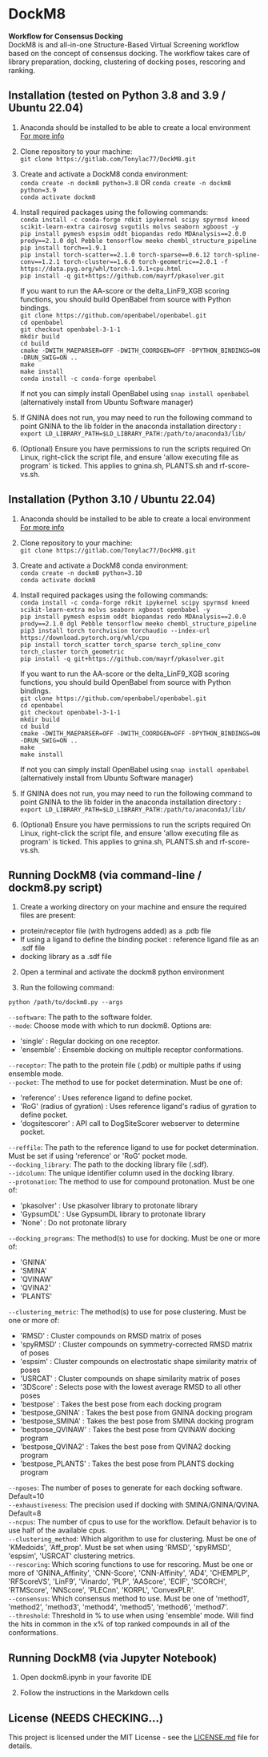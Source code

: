 # DockM8
<!-- markdown-link-check-disable-next-line -->
**Workflow for Consensus Docking**  
DockM8 is and all-in-one Structure-Based Virtual Screening workflow based on the concept of consensus docking. The workflow takes care of library preparation, docking, clustering of docking poses, rescoring and ranking.

## Installation (tested on Python 3.8 and 3.9 / Ubuntu 22.04)
<!-- markdown-link-check-disable-next-line -->

1. Anaconda should be installed to be able to create a local environment [For more info](https://docs.anaconda.com/anaconda/install/index.html)

2. Clone repository to your machine:  
`git clone https://gitlab.com/Tonylac77/DockM8.git` 

3. Create and activate a DockM8 conda environment:  
`conda create -n dockm8 python=3.8` OR `conda create -n dockm8 python=3.9`  
`conda activate dockm8`  

4. Install required packages using the following commands:  
`conda install -c conda-forge rdkit ipykernel scipy spyrmsd kneed scikit-learn-extra cairosvg svgutils molvs seaborn xgboost -y`  
`pip install pymesh espsim oddt biopandas redo MDAnalysis==2.0.0 prody==2.1.0 dgl Pebble tensorflow meeko chembl_structure_pipeline`  
`pip install torch==1.9.1`  
`pip install torch-scatter==2.1.0 torch-sparse==0.6.12 torch-spline-conv==1.2.1 torch-cluster==1.6.0 torch-geometric==2.0.1 -f https://data.pyg.org/whl/torch-1.9.1+cpu.html`  
`pip install -q git+https://github.com/mayrf/pkasolver.git`  

    If you want to run the AA-score or the delta_LinF9_XGB scoring functions, you should build OpenBabel from source with Python bindings.  
    `git clone https://github.com/openbabel/openbabel.git`  
    `cd openbabel`  
    `git checkout openbabel-3-1-1 `  
    `mkdir build`  
    `cd build`  
    `cmake -DWITH_MAEPARSER=OFF -DWITH_COORDGEN=OFF -DPYTHON_BINDINGS=ON -DRUN_SWIG=ON ..`  
    `make`  
    `make install`  
    `conda install -c conda-forge openbabel`  

    If not you can simply install OpenBabel using `snap install openbabel` (alternatively install from Ubuntu Software manager)  

6. If GNINA does not run, you may need to run the following command to point GNINA to the lib folder in the anaconda installation directory : `export LD_LIBRARY_PATH=$LD_LIBRARY_PATH:/path/to/anaconda3/lib/`  

5. (Optional) Ensure you have permissions to run the scripts required
On Linux, right-click the script file, and ensure 'allow executing file as program' is ticked. This applies to gnina.sh, PLANTS.sh and rf-score-vs.sh.  


## Installation (Python 3.10 / Ubuntu 22.04)
<!-- markdown-link-check-disable-next-line -->

1. Anaconda should be installed to be able to create a local environment [For more info](https://docs.anaconda.com/anaconda/install/index.html)

2. Clone repository to your machine:  
`git clone https://gitlab.com/Tonylac77/DockM8.git` 

3. Create and activate a DockM8 conda environment:  
`conda create -n dockm8 python=3.10`  
`conda activate dockm8`  

4. Install required packages using the following commands:  
`conda install -c conda-forge rdkit ipykernel scipy spyrmsd kneed scikit-learn-extra molvs seaborn xgboost openbabel -y`  
`pip install pymesh espsim oddt biopandas redo MDAnalysis==2.0.0 prody==2.1.0 dgl Pebble tensorflow meeko chembl_structure_pipeline`  
`pip3 install torch torchvision torchaudio --index-url https://download.pytorch.org/whl/cpu`  
`pip install torch_scatter torch_sparse torch_spline_conv torch_cluster torch_geometric`  
`pip install -q git+https://github.com/mayrf/pkasolver.git`  

    If you want to run the AA-score or the delta_LinF9_XGB scoring functions, you should build OpenBabel from source with Python bindings.  
    `git clone https://github.com/openbabel/openbabel.git`  
    `cd openbabel`  
    `git checkout openbabel-3-1-1 `  
    `mkdir build`  
    `cd build`  
    `cmake -DWITH_MAEPARSER=OFF -DWITH_COORDGEN=OFF -DPYTHON_BINDINGS=ON -DRUN_SWIG=ON ..`  
    `make`  
    `make install`  

    If not you can simply install OpenBabel using `snap install openbabel` (alternatively install from Ubuntu Software manager)  

6. If GNINA does not run, you may need to run the following command to point GNINA to the lib folder in the anaconda installation directory : `export LD_LIBRARY_PATH=$LD_LIBRARY_PATH:/path/to/anaconda3/lib/`  

5. (Optional) Ensure you have permissions to run the scripts required
On Linux, right-click the script file, and ensure 'allow executing file as program' is ticked. This applies to gnina.sh, PLANTS.sh and rf-score-vs.sh.  

## Running DockM8 (via command-line / dockm8.py script)

1. Create a working directory on your machine and ensure the required files are present:
- protein/receptor file (with hydrogens added) as a .pdb file
- If using a ligand to define the binding pocket : reference ligand file as an .sdf file
- docking library as a .sdf file

2. Open a terminal and activate the dockm8 python environment

3. Run the following command:

`python /path/to/dockm8.py --args`  


`--software`: The path to the software folder.  
`--mode`: Choose mode with which to run dockm8. Options are:
  - 'single' : Regular docking on one receptor.
  - 'ensemble' : Ensemble docking on multiple receptor conformations.  

`--receptor`: The path to the protein file (.pdb) or multiple paths if using ensemble mode.  
`--pocket`: The method to use for pocket determination. Must be one of:
  - 'reference' : Uses reference ligand to define pocket.
  - 'RoG' (radius of gyration) : Uses reference ligand's radius of gyration to define pocket.  
  - 'dogsitescorer' : API call to DogSiteScorer webserver to determine pocket.  

`--reffile`: The path to the reference ligand to use for pocket determination. Must be set if using 'reference' or 'RoG' pocket mode.  
`--docking_library`: The path to the docking library file (.sdf).  
`--idcolumn`: The unique identifier column used in the docking library.  
`--protonation`: The method to use for compound protonation. Must be one of:
  - 'pkasolver' : Use pkasolver library to protonate library
  - 'GypsumDL' : Use GypsumDL library to protonate library
  - 'None' : Do not protonate library  

`--docking_programs`: The method(s) to use for docking. Must be one or more of:
  - 'GNINA'
  - 'SMINA'
  - 'QVINAW'
  - 'QVINA2'
  - 'PLANTS'  

`--clustering_metric`: The method(s) to use for pose clustering. Must be one or more of:
  - 'RMSD' : Cluster compounds on RMSD matrix of poses
  - 'spyRMSD' : Cluster compounds on symmetry-corrected RMSD matrix of poses
  - 'espsim' : Cluster compounds on electrostatic shape similarity matrix of poses
  - 'USRCAT' : Cluster compounds on shape similarity matrix of poses
  - '3DScore' : Selects pose with the lowest average RMSD to all other poses
  - 'bestpose' : Takes the best pose from each docking program
  - 'bestpose_GNINA' : Takes the best pose from GNINA docking program
  - 'bestpose_SMINA' : Takes the best pose from SMINA docking program
  - 'bestpose_QVINAW' : Takes the best pose from QVINAW docking program
  - 'bestpose_QVINA2' : Takes the best pose from QVINA2 docking program
  - 'bestpose_PLANTS' : Takes the best pose from PLANTS docking program  

`--nposes`: The number of poses to generate for each docking software. Default=10  
`--exhaustiveness`: The precision used if docking with SMINA/GNINA/QVINA. Default=8  
`--ncpus`: The number of cpus to use for the workflow. Default behavior is to use half of the available cpus.  
`--clustering_method`: Which algorithm to use for clustering. Must be one of 'KMedoids', 'Aff_prop'. Must be set when using 'RMSD', 'spyRMSD', 'espsim', 'USRCAT' clustering metrics.  
`--rescoring`: Which scoring functions to use for rescoring. Must be one or more of 'GNINA_Affinity', 'CNN-Score', 'CNN-Affinity', 'AD4', 'CHEMPLP', 'RFScoreVS', 'LinF9', 'Vinardo', 'PLP', 'AAScore', 'ECIF', 'SCORCH', 'RTMScore', 'NNScore', 'PLECnn', 'KORPL', 'ConvexPLR'.  
`--consensus`: Which consensus method to use. Must be one of 'method1', 'method2', 'method3', 'method4', 'method5', 'method6', 'method7'.  
`--threshold`: Threshold in % to use when using 'ensemble' mode. Will find the hits in common in the x% of top ranked compounds in all of the conformations.  

## Running DockM8 (via Jupyter Notebook)

1. Open dockm8.ipynb in your favorite IDE

2. Follow the instructions in the Markdown cells


## License (NEEDS CHECKING...)
<!-- markdown-link-check-disable-next-line -->
This project is licensed under the MIT License - see the [LICENSE.md](https://gitlab.com/Tonylac77/DockM8/-/blob/main/LICENSE) file for details.



